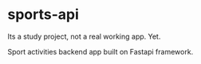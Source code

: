 # sports-api

Its a study project, not a real working app. Yet.

Sport activities backend app built on Fastapi framework.
